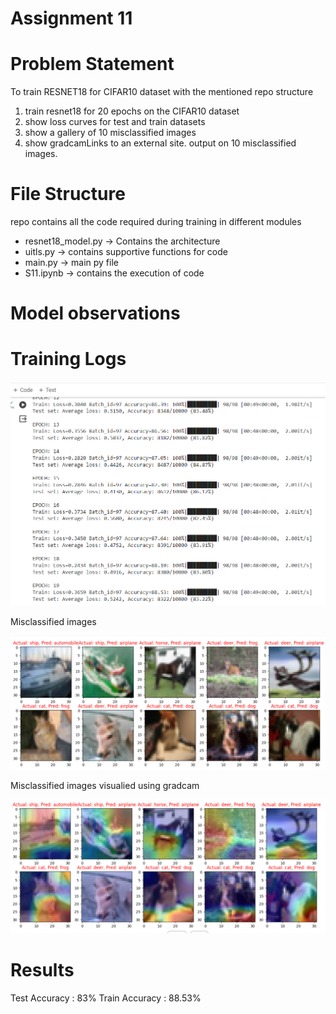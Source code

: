 # Assignment 11

# Problem Statement

To train RESNET18 for CIFAR10 dataset with the mentioned repo structure

1. train resnet18 for 20 epochs on the CIFAR10 dataset
2. show loss curves for test and train datasets
3. show a gallery of 10 misclassified images
4. show gradcamLinks to an external site. output on 10 misclassified images.

# File Structure

repo contains all the code required during training in different modules
   - resnet18_model.py -> Contains the architecture
   - uitls.py -> contains supportive functions for code
   - main.py -> main py file 
   - S11.ipynb -> contains the execution of code 


# Model observations
 
# Training Logs

<p align="center">
    <img src="images/trainlog.PNG" alt="centered image" />
</p>

Misclassified images
<p align="center">
    <img src="images/misclassified_images.PNG" alt="centered image" />
</p>

Misclassified images visualied using gradcam
<p align="center">
    <img src="images/gradcam.PNG" alt="centered image" />
</p>
       

# Results

  Test Accuracy : 83%
  Train Accuracy : 88.53%

